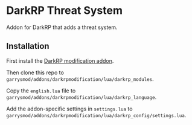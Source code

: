 # DarkRP Threat System
Addon for DarkRP that adds a threat system.

## Installation
First install the [DarkRP modification addon](https://github.com/FPtje/darkrpmodification).

Then clone this repo to `garrysmod/addons/darkrpmodification/lua/darkrp_modules`.

Copy the `english.lua` file to `garrysmod/addons/darkrpmodification/lua/darkrp_language`.

Add the addon-specific settings in `settings.lua` to `garrysmod/addons/darkrpmodification/lua/darkrp_config/settings.lua`.